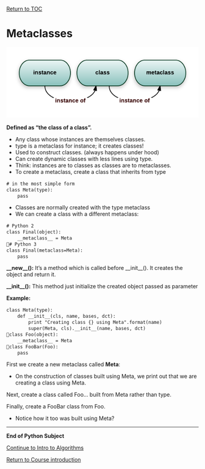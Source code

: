<a href="https://github.com/CyberTrainingUSAF/07-Python-Programming/blob/master/00-Table-of-Contents.md" rel="Return to TOC"> Return to TOC </a>

# Metaclasses  

![](../.gitbook/assets/qq0ok.png)

**Defined as “the class of a class”.**

* Any class whose instances are themselves classes.
* type is a metaclass for instance; it creates classes!
* Used to construct classes. \(always happens under hood\)
* Can create dynamic classes with less lines using type.
* Think: instances are to classes as classes are to metaclasses.
* To create a metaclass, create a class that inherits from type

```text
# in the most simple form
class Meta(type):
    pass
```

* Classes are normally created with the type metaclass
* We can create a class with a different metaclass:

```text
# Python 2
class Final(object):
    __metaclass__ = Meta
# Python 3
class Final(metaclass=Meta):
    pass
```

**\_\_new\_\_\(\):**  It’s a method which is called before \_\_init\_\_\(\). It creates the object and return it.

**\_\_init\_\_\(\):**  This method just initialize the created object passed as parameter

**Example:**

```text
class Meta(type):
    def __init__(cls, name, bases, dct):
        print "Creating class {} using Meta".format(name)
        super(Meta, cls).__init__(name, bases, dct)
class Foo(object):
    __metaclass__ = Meta
class FooBar(Foo):
    pass
```

First we create a new metaclass called **Meta**:

* On the construction of classes built using Meta, we print out that we are creating a class using Meta.

Next, create a class called Foo… built from Meta rather than type.

Finally, create a FooBar class from Foo.

* Notice how it too was built using Meta?

---
**End of Python Subject**

<a href="https://github.com/CyberTrainingUSAF/06-Intro-to-Algorithms/blob/master/00-Table-of-Contents.md" > Continue to Intro to Algorithms</a>

<a href="https://github.com/CyberTrainingUSAF/01-Course-Introduction-and-setup/blob/master/README.md" > Return to Course introduction </a>
